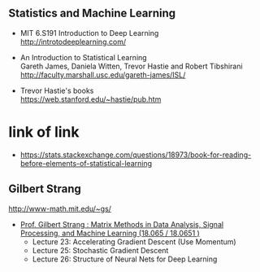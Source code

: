 ## Statistics and Machine Learning

- MIT 6.S191 Introduction to Deep Learning  
  http://introtodeeplearning.com/
  
- An Introduction to Statistical Learning  
  Gareth James, Daniela Witten, Trevor Hastie and Robert Tibshirani  
  http://faculty.marshall.usc.edu/gareth-james/ISL/
  
- Trevor Hastie's books  
 https://web.stanford.edu/~hastie/pub.htm
 
 
 
 # link of link
 
 - https://stats.stackexchange.com/questions/18973/book-for-reading-before-elements-of-statistical-learning
 
 
 ## Gilbert Strang
 
http://www-math.mit.edu/~gs/


- [Prof. Gilbert Strang : Matrix Methods in Data Analysis, Signal Processing, and Machine Learning (18.065 / 18.0651 )](https://ocw.mit.edu/courses/mathematics/18-065-matrix-methods-in-data-analysis-signal-processing-and-machine-learning-spring-2018/video-lectures/)
  * Lecture 23: Accelerating Gradient Descent (Use Momentum)  
  * Lecture 25: Stochastic Gradient Descent   
  * Lecture 26: Structure of Neural Nets for Deep Learning  

